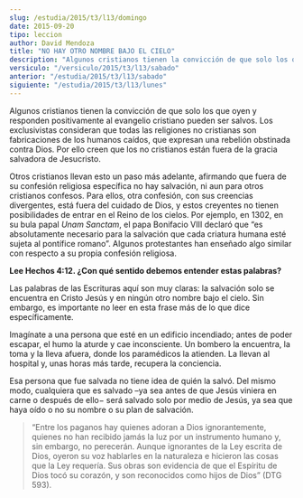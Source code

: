 ```yaml
---
slug: /estudia/2015/t3/l13/domingo
date: 2015-09-20
tipo: leccion
author: David Mendoza
title: "NO HAY OTRO NOMBRE BAJO EL CIELO"
description: "Algunos cristianos tienen la convicción de que solo los que oyen y responden  positivamente al evangelio cristiano pueden ser salvos. Los exclusivistas  consideran que todas las religiones no cristianas son fabricaciones de los  humanos caídos, que expresan una rebelión obs..."
versiculo: "/versiculo/2015/t3/l13/sabado"
anterior: "/estudia/2015/t3/l13/sabado"
siguiente: "/estudia/2015/t3/l13/lunes"
---
```


Algunos cristianos tienen la convicción de que solo los que oyen y responden positivamente al evangelio cristiano pueden ser salvos. Los exclusivistas consideran que todas las religiones no cristianas son fabricaciones de los humanos caídos, que expresan una rebelión obstinada contra Dios. Por ello creen que los no cristianos están fuera de la gracia salvadora de Jesucristo.

Otros cristianos llevan esto un paso más adelante, afirmando que fuera de su confesión religiosa específica no hay salvación, ni aun para otros cristianos confesos. Para ellos, otra confesión, con sus creencias divergentes, está fuera del cuidado de Dios, y estos creyentes no tienen posibilidades de entrar en el Reino de los cielos. Por ejemplo, en 1302, en su bula papal _Unam Sanctam_, el papa Bonifacio VIII declaró que “es absolutamente necesario para la salvación que cada criatura humana esté sujeta al pontífice romano”. Algunos protestantes han enseñado algo similar con respecto a su propia confesión religiosa.

**Lee Hechos 4:12. ¿Con qué sentido debemos entender estas palabras?**

Las palabras de las Escrituras aquí son muy claras: la salvación solo se encuentra en Cristo Jesús y en ningún otro nombre bajo el cielo. Sin embargo, es importante no leer en esta frase más de lo que dice específicamente.

Imagínate a una persona que esté en un edificio incendiado; antes de poder escapar, el humo la aturde y cae inconsciente. Un bombero la encuentra, la toma y la lleva afuera, donde los paramédicos la atienden. La llevan al hospital y, unas horas más tarde, recupera la conciencia.

Esa persona que fue salvada no tiene idea de quién la salvó. Del mismo modo, cualquiera que es salvado –ya sea antes de que Jesús viniera en carne o después de ello− será salvado solo por medio de Jesús, ya sea que haya oído o no su nombre o su plan de salvación.

> “Entre los paganos hay quienes adoran a Dios ignorantemente, quienes no han recibido jamás la luz por un instrumento humano y, sin embargo, no perecerán. Aunque ignorantes de la Ley escrita de Dios, oyeron su voz hablarles en la naturaleza e hicieron las cosas que la Ley requería. Sus obras son evidencia de que el Espíritu de Dios tocó su corazón, y son reconocidos como hijos de Dios” (DTG 593).
